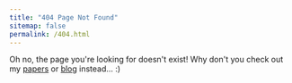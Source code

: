 ```yaml
---
title: "404 Page Not Found"
sitemap: false
permalink: /404.html
---
```


Oh no, the page you're looking for doesn't exist! Why don't you check out my [papers](/publications) or [blog](/year-archive/) instead... :) 

